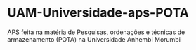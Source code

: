 # UAM-Universidade-aps-POTA
APS feita na matéria de Pesquisas, ordenações e técnicas de armazenamento (POTA) na Universidade Anhembi Morumbi
